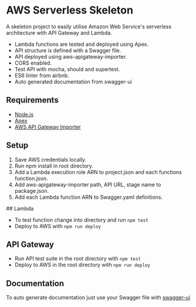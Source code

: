 # AWS Serverless Skeleton

A skeleton project to easily utilise Amazon Web Service's serverless architecture with API Gateway and Lambda.


- Lambda functions are tested and deployed using Apex.
- API structure is defined with a Swagger file.
- API deployed using aws-apigateway-importer.
- CORS enabled.
- Test API with mocha, should and supertest.
- ES6 linter from airbnb.
- Auto generated documentation from swagger-ui


## Requirements

- [Node.js](https://nodejs.org)
- [Apex](https://github.com/apex/apex)
- [AWS API Gateway Importer](https://github.com/awslabs/aws-apigateway-importer)


## Setup

1. Save AWS credentials locally.
2. Run npm install in root directory.
3. Add a Lambda execution role ARN to project.json and each functions function.json.
4. Add aws-apigateway-importer path, API URL, stage name to package.json.
5. Add each Lambda function ARN to Swagger.yaml definitions.


## Lambda

- To test function change into directory and run `npm test`
- Deploy to AWS with `npm run deploy`


## API Gateway

- Run API test suite in the root directory with `npm test`
- Deploy to AWS in the root directory with `npm run deploy`


## Documentation

To auto generate documentation just use your Swagger file with
[swagger-ui](https://github.com/swagger-api/swagger-ui)
